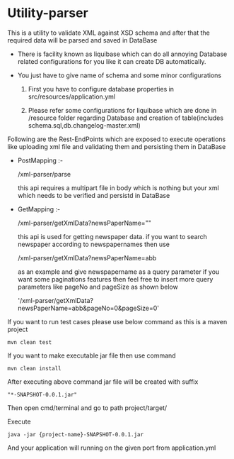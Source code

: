 # 

<h1>Utility-parser</h1>

This is a utility to validate XML against XSD schema and after that the required data will be parsed and saved in DataBase

- There is facility known as liquibase which can do all annoying Database related configurations for you like it can create DB automatically.
- You just have to give name of schema and some minor configurations

    1) First you have to configure database properties in src/resources/application.yml
    
    2) Please refer some configurations for liquibase which are done in /resource folder regarding Database and creation of table(includes schema.sql,db.changelog-master.xml)

Following are the Rest-EndPoints which are exposed  to execute operations like uploading xml file and validating them and persisting them in DataBase
  
- PostMapping :- 
          
   
    /xml-parser/parse
   
          
    
  this api requires a multipart file in body which is nothing but your xml which needs to be verified and persistd in DataBase
   
   
- GetMapping :- 
        

    /xml-parser/getXmlData?newsPaperName=""
   
  this api is used for getting newspaper data.
  if you want to search newspaper according to newspapernames then use

    /xml-parser/getXmlData?newsPaperName=abb
  
  as an example and give newspapername as a query parameter
  if you want some paginations features then feel free to insert more query parameters like pageNo and pageSize as shown below
  
  
    '/xml-parser/getXmlData?newsPaperName=abb&pageNo=0&pageSize=0'
           
       
       
If you want to run test cases please use below command as this is a maven project

    mvn clean test

If you want to make executable jar file then use command 

    mvn clean install

After executing above command jar file will be created with suffix 
      
   
    "*-SNAPSHOT-0.0.1.jar"
        
        
Then open cmd/terminal and go to path project/target/

Execute 
      

    java -jar {project-name}-SNAPSHOT-0.0.1.jar
        
        
And your application will running on the given port from application.yml
   
   
   


